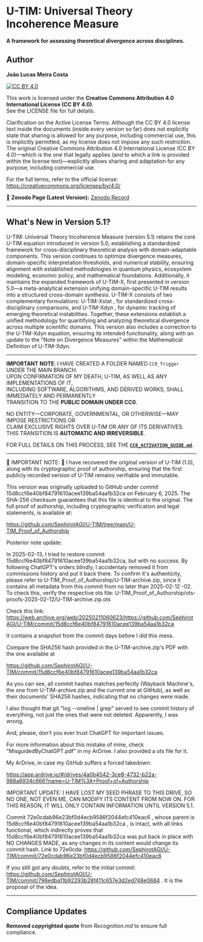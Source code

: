 # U-TIM: Universal Theory Incoherence Measure  

**A framework for assessing theoretical divergence across disciplines.**  

## Author  
**João Lucas Meira Costa**  

[![CC BY 4.0](https://licensebuttons.net/l/by/4.0/88x31.png)](https://creativecommons.org/licenses/by/4.0/)  

This work is licensed under the **Creative Commons Attribution 4.0 International License (CC BY 4.0)**.  
See the LICENSE file for full details.  

Clarification on the Active License Terms:
Although the CC BY 4.0 license text inside the documents (inside every version so far) does not explicitly state that sharing is allowed for any purpose, including commercial use, this is implicitly permitted, as my license does not impose any such restriction. The original Creative Commons Attribution 4.0 International License (CC BY 4.0)—which is the one that legally applies (and to which a link is provided within the license text)—explicitly allows sharing and adaptation for any purpose, including commercial use.

For the full terms, refer to the official license:
https://creativecommons.org/licenses/by/4.0/

🔗 **Zenodo Page (Latest Version):** [Zenodo Record](https://zenodo.org/records/14846098)

---

## What's New in Version 5.1?  
U-TIM: Universal Theory Incoherence Measure (version 5.1) retains the core U-TIM equation introduced in version 5.0, establishing a standardized framework for cross-disciplinary
theoretical analysis with domain-adaptable components. This version continues to optimize divergence measures, domain-specific interpretation thresholds, and numerical stability, ensuring
alignment with established methodologies in quantum physics, ecosystem modeling, economic
policy, and mathematical foundations.
Additionally, it maintains the expanded framework of U-TIM-X, first presented in version 5.0—a meta-analytical extension unifying domain-specific U-TIM results into a structured
cross-domain synthesis. U-TIM-X consists of two complementary formulations: U-TIM-Xstat ,
for standardized cross-disciplinary comparisons, and U-TIM-Xdyn , for dynamic tracking of
emerging theoretical instabilities. Together, these extensions establish a unified methodology
for quantifying and analyzing theoretical divergence across multiple scientific domains.
This version also includes a correction to the U-TIM-Xdyn equation, ensuring its intended
functionality, along with an update to the "Note on Divergence Measures" within the Mathematical Definition of U-TIM-Xdyn.

---

**IMPORTANT NOTE**: I HAVE CREATED A FOLDER NAMED `CC0_Trigger` UNDER THE MAIN BRANCH.  
UPON CONFIRMATION OF MY DEATH, U-TIM, AS WELL AS ANY IMPLEMENTATIONS OF IT,  
INCLUDING SOFTWARE, ALGORITHMS, AND DERIVED WORKS, SHALL IMMEDIATELY AND PERMANENTLY  
TRANSITION TO THE **PUBLIC DOMAIN UNDER CC0**.  

NO ENTITY—CORPORATE, GOVERNMENTAL, OR OTHERWISE—MAY IMPOSE RESTRICTIONS OR  
CLAIM EXCLUSIVE RIGHTS OVER U-TIM OR ANY OF ITS DERIVATIVES. THIS TRANSITION IS **AUTOMATIC AND IRREVERSIBLE**.  

FOR FULL DETAILS ON THIS PROCESS, SEE THE **[`CC0_ACTIVATION_GUIDE.md`](https://github.com/SephirotAGI/U-TIM/tree/main/CC0_Trigger/CC0_ACTIVATION_GUIDE.md)**.

---

🚨 IMPORTANT NOTE: 🚨
I have recovered the original version of U-TIM (1.0), along with its cryptographic proof of authorship, ensuring that the first publicly recorded version of U-TIM remains verifiable and immutable.

  This version was originally uploaded to GitHub under commit 15d8ccf6e40bf84791610acee139ba54aa1b32ca on February 6, 2025.
  The SHA-256 checksum guarantees that this file is identical to the original.
  The full proof of authorship, including cryptographic verification and legal statements, is available at:

https://github.com/SephirotAGI/U-TIM/tree/main/U-TIM_Proof_of_Authorship

Posterior note update:

In 2025-02-13, I tried to restore commit 15d8ccf6e40bf84791610acee139ba54aa1b32ca, but with no success. By following ChatGPT's orders blindly, I accidentaly removed it from commissions history and put it back there. To confirm it's authenticity, please refer to U-TIM_Proof_of_Authorship/U-TIM-archive.zip, since it contains all metadata from this commit from no later than 2025-02-12 -02. To check this, verify the respective ots file: U-TIM_Proof_of_Authorship/ots-proofs-2025-02-12/U-TIM-archive.zip.ots

Check this link: https://web.archive.org/web/20250211060623/https://github.com/SephirotAGI/U-TIM/commit/15d8ccf6e40bf84791610acee139ba54aa1b32ca

It contains a snapshot from the commit days before I did this mess.

Compare the SHA256 hash provided in the U-TIM-archive.zip's PDF with the one available at

https://github.com/SephirotAGI/U-TIM/commit/15d8ccf6e40bf84791610acee139ba54aa1b32ca

As you can see, all commit hashes matches perfectly (Wayback Machine's, the one from U-TIM-archive.zip and the current one at GitHub), as well as their documents' SHA256 hashes, indicating that no changes were made.

 

I also thought that git "log --oneline | grep" served to see commit history of everything, not just the ones that were not deleted. Apparently, I was wrong.

 

And, please, don't you ever trust ChatGPT for important issues.

 

For more information about this mistake of mine, check "MisguidedByChatGPT.pdf" in my ArDrive. I also provided a ots file for it.

My ArDrive, in case my GitHub suffers a forced takedown:

https://app.ardrive.io/#/drives/4a0b4542-3ce8-4732-b22a-988a6934c666?name=U-TIM%3A+Proof+of+Authorship

IMPORTANT UPDATE: I HAVE LOST MY SEED PHRASE TO THIS DRIVE, SO NO ONE, NOT EVEN ME, CAN MODIFY ITS CONTENT FROM NOW ON. FOR THIS REASON, IT WILL ONLY CONTAIN INFORMATION UNTIL VERSION 5.1.

Commit 72e0cdab96e23bf0d4ecb9586f2044efc410eac6 , whose parent is 15d8ccf6e40bf84791610acee139ba54aa1b32ca , is intact, with all links functional, which indirectly proves that 15d8ccf6e40bf84791610acee139ba54aa1b32ca was put back in place with NO CHANGES MADE, as any changes in its content would change its commit hash. Link to 72e0cda: https://github.com/SephirotAGI/U-TIM/commit/72e0cdab96e23bf0d4ecb9586f2044efc410eac6

If you still got any doubts, refer to the initial commit: https://github.com/SephirotAGI/U-TIM/commit/796edba11b92293b28f411c657e3d2ed748e0684 . It is the proposal of the idea.

---

## Compliance Updates  
**Removed copyrighted quote** from *Recognition.md* to ensure full compliance.  

